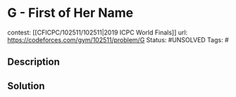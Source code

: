 # G - First of Her Name

contest: [[CFICPC/102511/102511|2019 ICPC World Finals]]
url: https://codeforces.com/gym/102511/problem/G
Status: #UNSOLVED
Tags: #

## Description

## Solution


